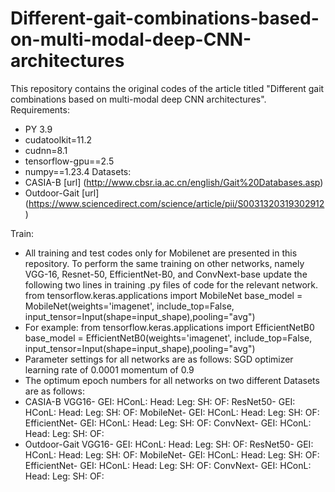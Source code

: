 # Different-gait-combinations-based-on-multi-modal-deep-CNN-architectures
This repository contains the original codes of the article titled "Different gait combinations based on multi-modal deep CNN architectures".
Requirements:
- PY 3.9
- cudatoolkit=11.2
- cudnn=8.1
- tensorflow-gpu==2.5
- numpy==1.23.4
Datasets:
- CASIA-B [url] (http://www.cbsr.ia.ac.cn/english/Gait%20Databases.asp)
- Outdoor-Gait [url] (https://www.sciencedirect.com/science/article/pii/S0031320319302912)

Train:
- All training and test codes only for Mobilenet are presented in this repository. To perform the same training on other networks, namely VGG-16, Resnet-50, EfficientNet-B0, and ConvNext-base update the following two lines in training .py files of code for the relevant network.
  from tensorflow.keras.applications import MobileNet
  base_model = MobileNet(weights='imagenet', include_top=False, input_tensor=Input(shape=input_shape),pooling="avg")
- For example:
  from tensorflow.keras.applications import EfficientNetB0
  base_model = EfficientNetB0(weights='imagenet', include_top=False, input_tensor=Input(shape=input_shape),pooling="avg")
- Parameter settings for all networks are as follows:
  SGD optimizer
  learning rate of 0.0001
  momentum of 0.9
- The optimum epoch numbers for all networks on two different Datasets are as follows:
- CASIA-B
  VGG16- GEI:  	HConL:  	Head: 	 Leg:  	 SH: 	OF:
  ResNet50- GEI:  	HConL:  	Head: 	 Leg:  	 SH: 	OF:
  MobileNet- GEI:  	HConL:  	Head: 	 Leg:  	 SH: 	OF:
  EfficientNet- GEI:  	HConL:  	Head: 	 Leg:  	 SH: 	OF:
  ConvNext- GEI:  	HConL:  	Head: 	 Leg:  	 SH: 	OF:
- Outdoor-Gait
  VGG16- GEI:  	HConL:  	Head: 	 Leg:  	 SH: 	OF:
  ResNet50- GEI:  	HConL:  	Head: 	 Leg:  	 SH: 	OF:
  MobileNet- GEI:  	HConL:  	Head: 	 Leg:  	 SH: 	OF:
  EfficientNet- GEI:  	HConL:  	Head: 	 Leg:  	 SH: 	OF:
  ConvNext- GEI:  	HConL:  	Head: 	 Leg:  	 SH: 	OF:

